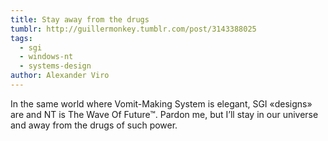 ```yaml
---
title: Stay away from the drugs
tumblr: http://guillermonkey.tumblr.com/post/3143388025
tags:
  - sgi
  - windows-nt
  - systems-design
author: Alexander Viro
---
```


In the same world where Vomit-Making System is elegant, SGI «designs» are and NT is The Wave Of Future™. Pardon me, but I’ll stay in our universe and away from the drugs of such power.
